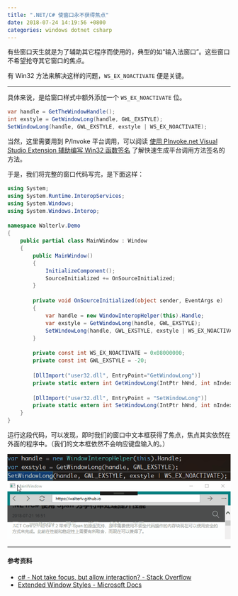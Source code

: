 ```yaml
---
title: ".NET/C# 使窗口永不获得焦点"
date: 2018-07-24 14:19:56 +0800
categories: windows dotnet csharp
---
```


有些窗口天生就是为了辅助其它程序而使用的，典型的如“输入法窗口”。这些窗口不希望抢夺其它窗口的焦点。

有 Win32 方法来解决这样的问题，`WS_EX_NOACTIVATE` 便是关键。

---

具体来说，是给窗口样式中额外添加一个 `WS_EX_NOACTIVATE` 位。

```csharp
var handle = GetTheWindowHandle();
int exstyle = GetWindowLong(handle, GWL_EXSTYLE);
SetWindowLong(handle, GWL_EXSTYLE, exstyle | WS_EX_NOACTIVATE);
```

当然，这里需要用到 P/Invoke 平台调用，可以阅读 [使用 PInvoke.net Visual Studio Extension 辅助编写 Win32 函数签名](/post/pinvoke-net-visual-studio-extension.html) 了解快速生成平台调用方法签名的方法。

于是，我们将完整的窗口代码写完，是下面这样：

```csharp
using System;
using System.Runtime.InteropServices;
using System.Windows;
using System.Windows.Interop;

namespace Walterlv.Demo
{
    public partial class MainWindow : Window
    {
        public MainWindow()
        {
            InitializeComponent();
            SourceInitialized += OnSourceInitialized;
        }

        private void OnSourceInitialized(object sender, EventArgs e)
        {
            var handle = new WindowInteropHelper(this).Handle;
            var exstyle = GetWindowLong(handle, GWL_EXSTYLE);
            SetWindowLong(handle, GWL_EXSTYLE, exstyle | WS_EX_NOACTIVATE);
        }

        private const int WS_EX_NOACTIVATE = 0x08000000;
        private const int GWL_EXSTYLE = -20;

        [DllImport("user32.dll", EntryPoint="GetWindowLong")]
        private static extern int GetWindowLong(IntPtr hWnd, int nIndex);

        [DllImport("user32.dll", EntryPoint = "SetWindowLong")]
        private static extern int SetWindowLong(IntPtr hWnd, int nIndex, int dwNewLong);
    }
}
```

运行这段代码，可以发现，即时我们的窗口中文本框获得了焦点，焦点其实依然在外面的程序中。（我们的文本框依然不会响应键盘输入的。）

![No Activate](/static/posts/2018-07-24-no-activate.gif)

---

#### 参考资料

- [c# - Not take focus, but allow interaction? - Stack Overflow](https://stackoverflow.com/questions/6804251/not-take-focus-but-allow-interaction)
- [Extended Window Styles - Microsoft Docs](https://docs.microsoft.com/en-us/windows/desktop/winmsg/extended-window-styles)
